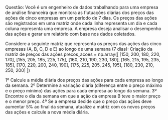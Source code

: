 Questão: Você é um engenheiro de dados trabalhando para uma empresa de análise financeira que monitora as flutuações diárias dos preços das ações de cinco empresas em um período de 7 dias. Os preços das ações são registrados em uma matriz onde cada linha representa um dia e cada coluna representa uma empresa. A empresa deseja analisar o desempenho das ações e gerar um relatório com base nos dados coletados.

Considere a seguinte matriz que representa os preços das ações das cinco empresas (A, B, C, D e E) ao longo de uma semana (7 dias): Criação da matriz de preços das ações precos_acoes = np.array([ [150, 200, 180, 220, 170], [155, 205, 185, 225, 175], [160, 210, 190, 230, 180], [165, 215, 195, 235, 185], [170, 220, 200, 240, 190], [175, 225, 205, 245, 195], [180, 230, 210, 250, 200] ])

1º Calcule a média diária dos preços das ações para cada empresa ao longo da semana. 2º Determine a variação diária (diferença entre o preço máximo e o preço mínimo) das ações para cada empresa ao longo da semana. 3º Encontre o dia da semana em que a ação da empresa B teve o maior preço e o menor preço. 4º Se a empresa decide que o preço das ações deve aumentar 5% ao final da semana, atualize a matriz com os novos preços das ações e calcule a nova média diária.
